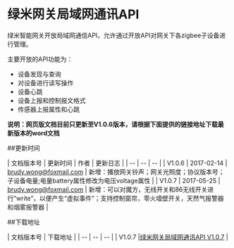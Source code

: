 # 绿米网关局域网通讯API

绿米智能网关开放局域网通信API，允许通过开放API对网关下各zigbee子设备进行管理。

主要开放的API功能为：

* 设备发现与查询
* 对设备进行读写操作
* 设备心跳
* 设备上报和控制报文格式
* 传感器上报属性和心跳

**说明：网页版文档目前只更新至V1.0.6版本，请根据下面提供的链接地址下载最新版本的word文档**

##更新时间

| 文档版本号 | 更新时间 | 作者 | 更新日志 |
| -- | -- | -- |
| V1.0.6 | 2017-02-14 | brudy.wong@foxmail.com | 新增：播放网关铃声；网关光照度；协议版本号；子设备电量;电量battery属性修改为电压voltage属性 |
| V1.0.7 | 2017-05-25 | brudy.wong@foxmail.com | 新增：可以对魔方，无线开关和86无线开关进行“write”，以便产生“虚拟事件”；支持控制窗帘，零火墙壁开关，天然气报警器和烟雾报警器 |

##下载地址

| 文档版本号 | 下载地址 |
| -- | -- | -- |
| V1.0.7 |[绿米网关局域网通讯API V1.0.7](https://cdn.cnbj2.fds.api.mi-img.com/lumiaiot/common/gateway/%E7%BB%BF%E7%B1%B3%E7%BD%91%E5%85%B3%E5%B1%80%E5%9F%9F%E7%BD%91%E9%80%9A%E4%BF%A1%E5%8D%8F%E8%AE%AEV1.0.7_2017.05.25_01.doc)  |










